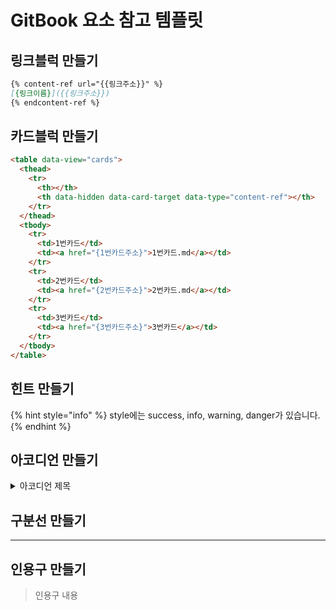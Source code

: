 # GitBook 요소 참고 템플릿

## 링크블럭 만들기

```md
{% content-ref url="{{링크주소}}" %}
[{링크이름}]({{링크주소}})
{% endcontent-ref %}
```

## 카드블럭 만들기

```md
<table data-view="cards">
  <thead>
    <tr>
      <th></th>
      <th data-hidden data-card-target data-type="content-ref"></th>
    </tr>
  </thead>
  <tbody>
    <tr>
      <td>1번카드</td>
      <td><a href="{1번카드주소}">1번카드.md</a></td>
    </tr>
    <tr>
      <td>2번카드</td>
      <td><a href="{2번카드주소}">2번카드.md</a></td>
    </tr>
    <tr>
      <td>3번카드</td>
      <td><a href="{3번카드주소}">3번카드</a></td>
    </tr>
  </tbody>
</table>
```

## 힌트 만들기

{% hint style="info" %}
style에는 success, info, warning, danger가 있습니다.
{% endhint %}

## 아코디언 만들기

<details>

<summary>아코디언 제목</summary>

아코디언 내용

</details>

## 구분선 만들기

***

## 인용구 만들기

> 인용구 내용
